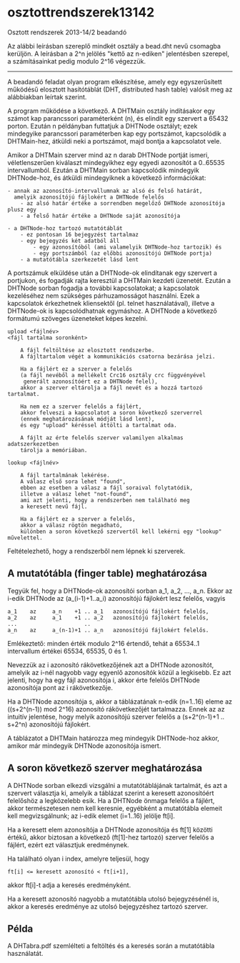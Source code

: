 osztottrendszerek13142
======================

Osztott rendszerek 2013-14/2 beadandó


Az alábbi leírásban szereplő mindkét osztály a  bead.dht  nevű csomagba kerüljön.
A leírásban a 2^n jelölés "kettő az n-ediken" jelentésben szerepel,
a számításainkat pedig modulo 2^16 végezzük.

-----------------------------

A beadandó feladat olyan program elkészítése,
amely egy egyszerűsített működésű
elosztott hasítótáblát (DHT, distributed hash table)
valósít meg az alábbiakban leírtak szerint.


A program működése a következő.
A DHTMain osztály indításakor egy számot kap parancssori paraméterként (n),
és elindít egy szervert a 65432 porton.
Ezután n példányban futtatjuk a DHTNode osztályt;
ezek mindegyike parancssori paraméterben kap egy portszámot,
kapcsolódik a DHTMain-hez, átküldi neki a portszámot,
majd bontja a kapcsolatot vele.

Amikor a DHTMain szerver mind az n darab DHTNode portját ismeri,
véletlenszerűen kiválaszt mindegyikhez egy egyedi azonosítót a 0..65535 intervallumból.
Ezután a DHTMain sorban kapcsolódik mindegyik DHTNode-hoz,
és átküldi mindegyiknek a következő információkat:

    - annak az azonosító-intervallumnak az alsó és felső határát,
      amelyik azonosítójú fájlokért a DHTNode felelős
        - az alsó határ értéke a sorrendben megelőző DHTNode azonosítója plusz egy
        - a felső határ értéke a DHTNode saját azonosítója

    - a DHTNode-hoz tartozó mutatótáblát
        - ez pontosan 16 bejegyzést tartalmaz
        - egy bejegyzés két adatból áll
            - egy azonosítóból (ami valamelyik DHTNode-hoz tartozik) és
            - egy portszámból (az előbbi azonosítójú DHTNode portja)
        - a mutatótábla szerkezetét lásd lent

A portszámuk elküldése után a DHTNode-ok elindítanak egy szervert a portjukon,
és fogadják rajta keresztül a DHTMain kezdeti üzenetét.
Ezután a DHTNode sorban fogadja a további kapcsolatokat;
a kapcsolatok kezeléséhez nem szükséges párhuzamosságot használni.
Ezek a kapcsolatok érkezhetnek kliensektől (pl. telnet használatával),
illetve a DHTNode-ok is kapcsolódhatnak egymáshoz.
A DHTNode a következő formátumú szöveges üzeneteket képes kezelni.

    upload <fájlnév>
    <fájl tartalma soronként>

        A fájl feltöltése az elosztott rendszerbe.
        A fájltartalom végét a kommunikációs csatorna bezárása jelzi.

        Ha a fájlért ez a szerver a felelős
        (a fájl nevéből a mellékelt Crc16 osztály crc függvényével
         generált azonosítóért ez a DHTNode felel),
        akkor a szerver eltárolja a fájl nevét és a hozzá tartozó tartalmat.

        Ha nem ez a szerver felelős a fájlért,
        akkor felveszi a kapcsolatot a soron következő szerverrel
        (ennek meghatározásának módját lásd lent),
        és egy "upload" kéréssel áttölti a tartalmat oda.

        A fájlt az érte felelős szerver valamilyen alkalmas adatszerkezetben
        tárolja a memóriában.

    lookup <fájlnév>

        A fájl tartalmának lekérése.
        A válasz első sora lehet "found",
        ebben az esetben a válasz a fájl soraival folytatódik,
        illetve a válasz lehet "not-found",
        ami azt jelenti, hogy a rendszerben nem található meg
        a keresett nevű fájl.

        Ha a fájlért ez a szerver a felelős,
        akkor a válasz rögtön megadható,
        különben a soron következő szervertől kell lekérni egy "lookup" művelettel.

Feltételezhető, hogy a rendszerből nem lépnek ki szerverek.


A mutatótábla (finger table) meghatározása
------------------------------------------

Tegyük fel, hogy a DHTNode-ok azonosítói sorban a_1, a_2, ..., a_n.
Ekkor az i-edik DHTNode az (a_(i-1)+1..a_i) azonosítójú fájlokért lesz felelős, vagyis

    a_1    az     a_n    +1 .. a_1   azonosítójú fájlokért felelős,
    a_2    az     a_1    +1 .. a_2   azonosítójú fájlokért felelős,
    ...                     .. 
    a_n    az     a_(n-1)+1 .. a_n   azonosítójú fájlokért felelős.

Emlékeztető: minden érték modulo 2^16 értendő,
tehát a 65534..1 intervallum értékei 65534, 65535, 0 és 1.

Nevezzük az i azonosító rákövetkezőjének azt a DHTNode azonosítót,
amelyik az i-nél nagyobb vagy egyenlő azonosítók közül a legkisebb.
Ez azt jelenti, hogy ha egy fájl azonosítója i,
akkor érte felelős DHTNode azonosítója pont az i rákövetkezője.


Ha a DHTNode azonosítója s, akkor a táblázatának n-edik (n=1..16) eleme
az ((s+2^(n-1)) mod 2^16) azonosító rákövetkezőjét tartalmazza.
Ennek az az intuitív jelentése, hogy melyik azonosítójú szerver felelős
a (s+2^(n-1)+1 .. s+2^n) azonosítójú fájlokért.

A táblázatot a DHTMain határozza meg mindegyik DHTNode-hoz akkor,
amikor már mindegyik DHTNode azonosítója ismert.


A soron következő szerver meghatározása
---------------------------------------

A DHTNode sorban elkezdi vizsgálni a mutatótáblájának tartalmát,
és azt a szervert választja ki, amelyik a táblázat szerint
a keresett azonosítóért felelőshöz a legközelebb esik.
Ha a DHTNode önmaga felelős a fájlért, akkor természetesen nem kell keresnie,
egyébként a mutatótábla elemeit kell megvizsgálnunk;
az i-edik elemet (i=1..16) jelölje ft[i].

Ha a keresett elem azonosítója a DHTNode azonosítója és ft[1] közötti értékű,
akkor biztosan a következő (ft[1]-hez tartozó) szerver felelős a fájlért,
ezért ezt választjuk eredménynek.

Ha található olyan i index, amelyre teljesül, hogy

    ft[i] <= keresett azonosító < ft[i+1],

akkor ft[i]-t adja a keresés eredményként.

Ha a keresett azonosító nagyobb a mutatótábla utolsó bejegyzésénél is,
akkor a keresés eredménye az utolsó bejegyzéshez tartozó szerver.


Példa
-----

A DHTabra.pdf szemlélteti a feltöltés és a keresés során a mutatótábla használatát.
